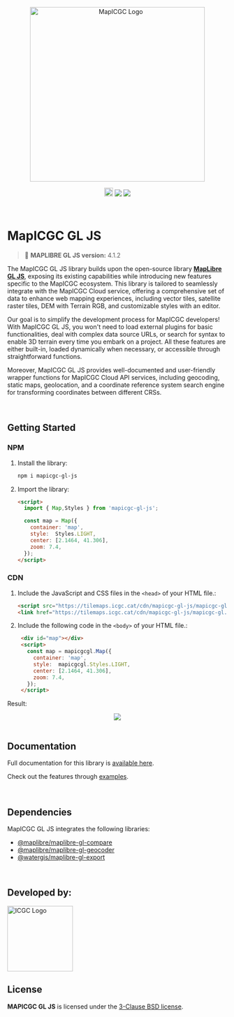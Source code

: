 <p align="center">
  <img src="https://tilemaps.icgc.cat/cdn/images/logo2.png"  alt="MapICGC Logo" width="400px">
</p>
<p align="center">
  <img src="https://tilemaps.icgc.cat/cdn/images/JS-logo.svg" width="20px">
  <img src="https://badge.fury.io/js/mapicgc-gl-js.svg">
  <a href="https://twitter.com/icgcat" target="_blank">
  <img src="https://img.shields.io/twitter/follow/icgcat?style=social">
  </a>
</p>

<br>

# MapICGC GL JS


> 🌠 __MAPLIBRE GL JS version:__ 4.1.2 

The MapICGC GL JS library builds upon the  open-source library [**MapLibre GL JS**](https://github.com/maplibre/maplibre-gl-js), exposing its existing capabilities while introducing new features specific to the MapICGC ecosystem. This library is tailored to seamlessly integrate with the MapICGC Cloud service, offering a comprehensive set of data to enhance web mapping experiences, including vector tiles, satellite raster tiles, DEM with Terrain RGB, and customizable styles with an editor.

 Our goal is to simplify the development process for MapICGC developers! With MapICGC GL JS, you won't need to load external plugins for basic functionalities, deal with complex data source URLs, or search for syntax to enable 3D terrain every time you embark on a project. All these features are either built-in, loaded dynamically when necessary, or accessible through straightforward functions.

Moreover, MapICGC GL JS provides well-documented and user-friendly wrapper functions for MapICGC Cloud API services, including geocoding, static maps, geolocation, and a coordinate reference system search engine for transforming coordinates between different CRSs.




<br>

## Getting Started

### NPM

1. Install the library:
    ```bash
    npm i mapicgc-gl-js

2. Import the library:
    ```html
    <script>
      import { Map,Styles } from 'mapicgc-gl-js'; 

      const map = Map({
        container: 'map',
        style:  Styles.LIGHT, 
        center: [2.1464, 41.306], 
        zoom: 7.4, 
      });
    </script>
   ```
### CDN

1. Include the JavaScript and CSS files in the `<head>` of your HTML file.:
   ```html
   <script src="https://tilemaps.icgc.cat/cdn/mapicgc-gl-js/mapicgc-gl.js"></script>
   <link href="https://tilemaps.icgc.cat/cdn/mapicgc-gl-js/mapicgc-gl.css" rel="stylesheet" />
   ```

2. Include the following code in the `<body>` of your HTML file.:

   ```html
    <div id="map"></div>
    <script>
      const map = mapicgcgl.Map({
        container: 'map',
        style:  mapicgcgl.Styles.LIGHT, 
        center: [2.1464, 41.306], 
        zoom: 7.4, 
      });
    </script>
   ```

Result: 

   <div align="center">
    <a title="Link to CodePen" href="https://codepen.io/unitatgeostart/pen/eYXWyqd" target="_blank"><img  src="https://tilemaps.icgc.cat/cdn//images/map1.png"></img></a></div>
<br>

## Documentation

Full documentation for this library is <a href="https://autogitlab.icgc.local/geostarters/icgc/mapicgc/mapicgc-doc" target="_blank">available here</a>. 

Check out the features through <a href="https://codepen.io/collection/mrvVZd" target="_blank">examples</a>.


<br>

## Dependencies

MapICGC GL JS integrates the following libraries: 
- <a href="https://github.com/maplibre/maplibre-gl-compare" target="_blank"> @maplibre/maplibre-gl-compare </a>
- <a href="https://github.com/maplibre/maplibre-gl-geocoder" target="_blank"> @maplibre/maplibre-gl-geocoder </a>
- <a href="https://www.npmjs.com/package/@watergis/maplibre-gl-export" target="_blank"> @watergis/maplibre-gl-export </a>


<br>

## Developed by:

 <a href="https://www.icgc.cat/" target="_blank"><img src="https://tilemaps.icgc.cat/cdn/logos/ICGC_color_norma.svg"  alt="ICGC Logo" width="150"></img></a>



## License
**MAPICGC GL JS** is licensed under the [3-Clause BSD license](./LICENSE.txt).